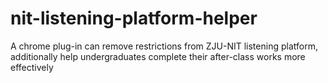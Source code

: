 nit-listening-platform-helper
=============================

A chrome plug-in can remove restrictions from ZJU-NIT listening platform, 
additionally help undergraduates complete their after-class works more effectively
